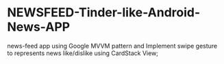 # NEWSFEED-Tinder-like-Android-News-APP
news-feed app using Google MVVM pattern and Implement swipe gesture to represents news like/dislike using CardStack View;
